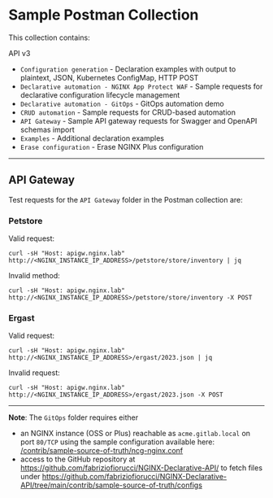 # Sample Postman Collection

This collection contains:

API v3
- `Configuration generation` - Declaration examples with output to plaintext, JSON, Kubernetes ConfigMap, HTTP POST
- `Declarative automation - NGINX App Protect WAF` - Sample requests for declarative configuration lifecycle management
- `Declarative automation - GitOps` - GitOps automation demo
- `CRUD automation` - Sample requests for CRUD-based automation
- `API Gateway` - Sample API gateway requests for Swagger and OpenAPI schemas import
- `Examples` - Additional declaration examples
- `Erase configuration` - Erase NGINX Plus configuration

---

## API Gateway ##

Test requests for the `API Gateway` folder in the Postman collection are:

### Petstore ###

Valid request:

    curl -sH "Host: apigw.nginx.lab" http://<NGINX_INSTANCE_IP_ADDRESS>/petstore/store/inventory | jq

Invalid method:

    curl -sH "Host: apigw.nginx.lab" http://<NGINX_INSTANCE_IP_ADDRESS>/petstore/store/inventory -X POST

### Ergast ###

Valid request:

    curl -sH "Host: apigw.nginx.lab" http://<NGINX_INSTANCE_IP_ADDRESS>/ergast/2023.json | jq

Invalid request:

    curl -sH "Host: apigw.nginx.lab" http://<NGINX_INSTANCE_IP_ADDRESS>/ergast/2023.json -X POST


---

**Note**: The `GitOps` folder requires either
- an NGINX instance (OSS or Plus) reachable as `acme.gitlab.local` on port `80/TCP` using the sample configuration available here: [/contrib/sample-source-of-truth/ncg-nginx.conf](/contrib/sample-source-of-truth/ncg-nginx.conf)
- access to the GitHub repository at https://github.com/fabriziofiorucci/NGINX-Declarative-API/ to fetch files under https://github.com/fabriziofiorucci/NGINX-Declarative-API/tree/main/contrib/sample-source-of-truth/configs
